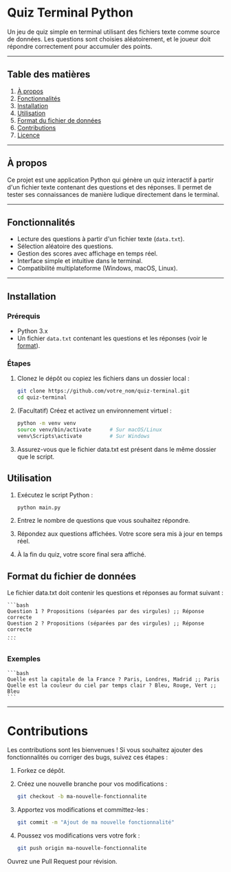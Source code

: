 # Quiz Terminal Python

Un jeu de quiz simple en terminal utilisant des fichiers texte comme source de données. Les questions sont choisies aléatoirement, et le joueur doit répondre correctement pour accumuler des points.

---

## Table des matières

1. [À propos](#à-propos)
2. [Fonctionnalités](#fonctionnalités)
3. [Installation](#installation)
4. [Utilisation](#utilisation)
5. [Format du fichier de données](#format-du-fichier-de-données)
6. [Contributions](#contributions)
7. [Licence](#licence)

---

## À propos

Ce projet est une application Python qui génère un quiz interactif à partir d'un fichier texte contenant des questions et des réponses. Il permet de tester ses connaissances de manière ludique directement dans le terminal.

---

## Fonctionnalités

- Lecture des questions à partir d'un fichier texte (`data.txt`).
- Sélection aléatoire des questions.
- Gestion des scores avec affichage en temps réel.
- Interface simple et intuitive dans le terminal.
- Compatibilité multiplateforme (Windows, macOS, Linux).

---

## Installation

### Prérequis

- Python 3.x
- Un fichier `data.txt` contenant les questions et les réponses (voir le [format](#format-du-fichier-de-données)).

### Étapes

1. Clonez le dépôt ou copiez les fichiers dans un dossier local :
    ```bash
    git clone https://github.com/votre_nom/quiz-terminal.git
    cd quiz-terminal
    ```

2. (Facultatif) Créez et activez un environnement virtuel :
    ```bash
    python -m venv venv
    source venv/bin/activate      # Sur macOS/Linux
    venv\Scripts\activate         # Sur Windows
    ```

4. Assurez-vous que le fichier data.txt est présent dans le même dossier que le script.

## Utilisation

1. Exécutez le script Python :

    ```bash
    python main.py
    ```

2. Entrez le nombre de questions que vous souhaitez répondre.
3. Répondez aux questions affichées. Votre score sera mis à jour en temps réel.
4. À la fin du quiz, votre score final sera affiché.

## Format du fichier de données

Le fichier data.txt doit contenir les questions et réponses au format suivant :

    ```bash
    Question 1 ? Propositions (séparées par des virgules) ;; Réponse correcte
    Question 2 ? Propositions (séparées par des virgules) ;; Réponse correcte
    ...
    ```

### Exemples

    ```bash
    Quelle est la capitale de la France ? Paris, Londres, Madrid ;; Paris
    Quelle est la couleur du ciel par temps clair ? Bleu, Rouge, Vert ;; Bleu
    ```

---

# Contributions

Les contributions sont les bienvenues ! Si vous souhaitez ajouter des fonctionnalités ou corriger des bugs, suivez ces étapes :

1. Forkez ce dépôt.

2. Créez une nouvelle branche pour vos modifications :

    ```bash
    git checkout -b ma-nouvelle-fonctionnalite
    ```

3. Apportez vos modifications et committez-les :

    ```bash
    git commit -m "Ajout de ma nouvelle fonctionnalité"
    ```

4. Poussez vos modifications vers votre fork :

    ```bash
    git push origin ma-nouvelle-fonctionnalite
    ```

Ouvrez une Pull Request pour révision.
